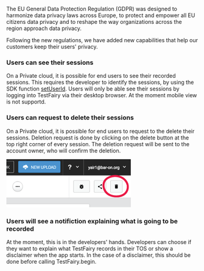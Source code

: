 The EU General Data Protection Regulation (GDPR) was designed to harmonize data privacy laws across Europe, to protect and empower all EU citizens data privacy and to reshape the way organizations across the region approach data privacy. 

Following the new regulations, we have added new capabilities that help our customers keep their users' privacy.

### Users can see their sessions

On a Private cloud, it is possible for end users to see their recorded sessions. This requires the developer to identify the sessions, by using the SDK function [setUserId](https://docs.testfairy.com/SDK/Identifying_Your_Users.html).
Users will only be able see their sessions by logging into TestFairy via their desktop browser. At the moment mobile view is not supportd.

### Users can request to delete their sessions

On a Private cloud, it is possible for end users to request to the delete their sessions. Deletion request is done by clicking on the delete button at the top right corner of every session.
The deletion request will be sent to the account owner, who will confirm the deletion.

![ alt create-bug](../../img/app/delete-btn.png)

### Users will see a notifiction explaining what is going to be recorded

At the moment, this is in the developers' hands. Developers can choose if they want to explain what TestFairy records in their TOS or show a disclaimer when the app starts. In the case of a disclaimer, this should be done before calling TestFairy.begin.
